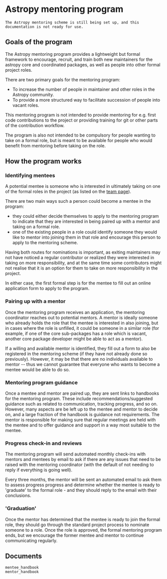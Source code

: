 # Astropy mentoring program

```{warning}
The Astropy mentoring scheme is still being set up, and this
documentation is not ready for use.
```

## Goals of the program

The Astropy mentoring program provides a lightweight but formal framework to
encourage, recruit, and train both new maintainers for the astropy core and
coordinated packages, as well as people into other formal project roles.

There are two primary goals for the mentoring program:

* To increase the number of people in maintainer and other roles in the Astropy community.
* To provide a more structured way to facilitate succession of people into vacant roles.

This mentoring program is not intended to provide mentoring for e.g. first code
contributions to the project or providing training for git or other parts of the
contribution workflow.

The program is also not intended to be compulsory for people wanting to
take on a formal role, but is meant to be available for people who would benefit
from mentoring before taking on the role.

## How the program works

### Identifying mentees

A potential mentee is someone who is interested in ultimately taking on one of
the formal roles in the project (as listed on the [team page](https://www.astropy.org/team.html)).

There are two main ways such a person could become a mentee in the program:

* they could either decide themselves to apply to the mentoring program to
  indicate that they are interested in being paired up with a mentor and taking on
  a formal role.
* one of the existing people in a role could identify someone they would like to mentor
  into joining them in that role and encourage this person to apply to the mentoring scheme.

Having both routes for nominations is important, as exiting maintainers may not
have noticed a regular contributor or realized they were interested in taking on
more responsibility, and at the same time some contributors might not realise
that it is an option for them to take on more responsibility in the project.

In either case, the first formal step is for the mentee to fill out an
online application form to apply to the program.

### Pairing up with a mentor

Once the mentoring program receives an application, the mentoring coordinator
reaches out to potential mentors. A mentor is ideally someone who already holds
the role that the mentee is interested in also joining, but in cases where the
role is unfilled, it could be someone in a similar role (for example, if one of
the core sub-packages has a role which is vacant, another core package developer
might be able to act as a mentor).

If a willing and available mentor is identified, they fill out a form to also be
registered in the mentoring scheme (if they have not already done so
previously). However, it may be that there are no individuals available to
mentor -- thus we cannot guarantee that everyone who wants to become a mentee
would be able to do so.

### Mentoring program guidance

Once a mentee and mentor are paired up, they are sent links to
handbooks for the mentoring program. These include
recommendations/suggested guidance such as related to communication, tracking
progress, and so on. However, many aspects are be left up to the mentee and
mentor to decide on, and a large fraction of the handbook is guidance
not requirements. The mentor is responsible for making sure that regular
meetings are held with the mentee and to offer guidance and support in a way
most suitable to the mentee.

### Progress check-in and reviews

The mentoring program will send automated monthly check-ins with mentors and
mentees by email to ask if there are any issues that need to be raised with the
mentoring coordinator (with the default of not needing to reply if everything is
going well).

Every three months, the mentor will be sent an automated email to ask them to
assess progress progress and determine whether the mentee is ready to 'graduate'
to the formal role - and they should reply to the email with their conclusions.

### 'Graduation'

Once the mentor has determined that the mentee is ready to join the formal role,
they should go through the standard project process to nominate someone to a role.
Once the role is approved, the formal mentoring program ends, but we encourage
the former mentee and mentor to continue communicating regularly.

## Documents

```{toctree}
mentee_handbook
mentor_handbook
```
